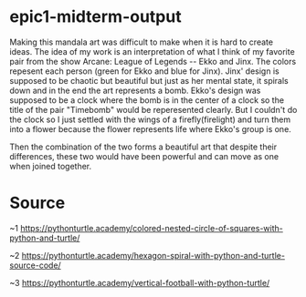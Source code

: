 # epic1-midterm-output

Making this mandala art was difficult to make when it is hard to create ideas. The idea of my work is an interpretation of what I think of my favorite pair from the show Arcane: League of Legends -- Ekko and Jinx. The colors repesent each person (green for Ekko and blue for Jinx). Jinx' design is supposed to be chaotic but beautiful but just as her mental state, it spirals down and in the end the art represents a bomb. Ekko's design was supposed to be a clock where the bomb is in the center of a clock so the title of the pair "Timebomb" would be reperesented clearly. But I couldn't do the clock so I just settled with the wings of a firefly(firelight) and turn them into a flower because the flower represents life where Ekko's group is one. 

Then the combination of the two forms a beautiful art that despite their differences, these two would have been powerful and can move as one when joined together. 

# Source
~1 https://pythonturtle.academy/colored-nested-circle-of-squares-with-python-and-turtle/

~2 https://pythonturtle.academy/hexagon-spiral-with-python-and-turtle-source-code/

~3 https://pythonturtle.academy/vertical-football-with-python-turtle/
